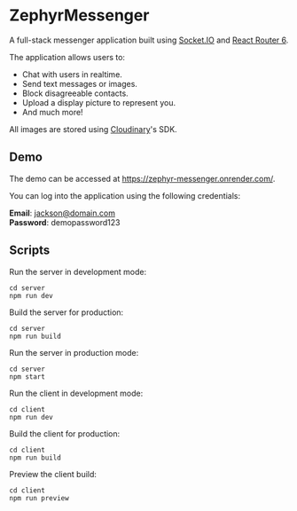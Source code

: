 # ZephyrMessenger

A full-stack messenger application built using [Socket.IO](https://socket.io/) and [React Router 6](https://reactrouter.com/en/main).

The application allows users to:

- Chat with users in realtime.
- Send text messages or images.
- Block disagreeable contacts.
- Upload a display picture to represent you.
- And much more!

All images are stored using [Cloudinary](https://cloudinary.com/)'s SDK.

## Demo

The demo can be accessed at https://zephyr-messenger.onrender.com/.

You can log into the application using the following credentials:

**Email**: jackson@domain.com  
**Password**: demopassword123

## Scripts

Run the server in development mode:

    cd server
    npm run dev

Build the server for production:

    cd server
    npm run build

Run the server in production mode:

    cd server
    npm start

Run the client in development mode:

    cd client
    npm run dev

Build the client for production:

    cd client
    npm run build

Preview the client build:

    cd client
    npm run preview

